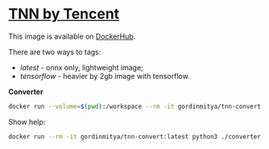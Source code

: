 # [TNN by Tencent](https://github.com/Tencent/TNN/)

This image is available on [DockerHub](https://hub.docker.com/repository/docker/gordinmitya/tnn-convert).

There are two ways to tags:
* *latest* - onnx only, lightweight image;
* *tensorflow* - heavier by 2gb image with tensorflow.

**Converter**

```bash 
docker run --volume=$(pwd):/workspace --rm -it gordinmitya/tnn-convert:latest python3 ./converter.py onnx2tnn /workspace/faceboxesv2.onnx -optimize -v=v1.0 -o /workspace/tnn/fp32
```

Show help:
```bash
docker run --rm -it gordinmitya/tnn-convert:latest python3 ./converter.py onnx2tnn --help
```
